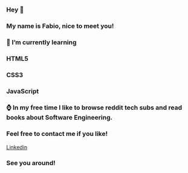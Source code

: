 ### Hey 👋

### My name is Fabio, nice to meet you!

### 🌱 I’m currently learning

### HTML5
### CSS3
### JavaScript

### ⌚ In my free time I like to browse reddit tech subs and read books about Software Engineering.


### Feel free to contact me if you like!

<a href=https://www.linkedin.com/in/fabio-nalini-26a531231/>Linkedin</a>

### See you around!

<!--




-->
